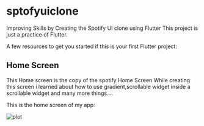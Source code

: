 # sptofyuiclone

Improving Skills by Creating the Spotify UI clone using Flutter
This project is just a practice of Flutter.

A few resources to get you started if this is your first Flutter project:

## Home Screen
This Home screen is the copy of the spotify Home Screen
While creating this screen i learned about how to use gradient,scrollable widget inside a scrollable widget and many more things....

This is the home screen of my app:

![plot](https://github.com/dawarepramod4/sptofyuiclone/blob/master/assets/Screens/Home%20Screen.png)

